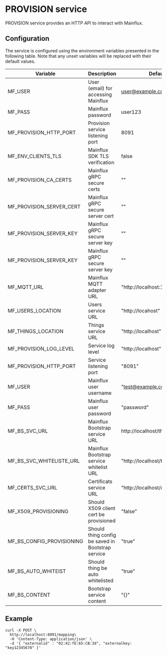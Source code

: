 # PROVISION service

PROVISION service provides an HTTP API to interact with Mainflux.

## Configuration

The service is configured using the environment variables presented in the
following table. Note that any unset variables will be replaced with their
default values.

| Variable                  | Description                                       | Default                                  |
|---------------------------|---------------------------------------------------|------------------------------------------|
| MF_USER                   | User (email) for accessing Mainflux               |  user@example.com                        |
| MF_PASS                   | Mainflux password                                 |  user123                                 |
| MF_PROVISION_HTTP_PORT    | Provision service listening port                  |  8091                                    |
| MF_ENV_CLIENTS_TLS        | Mainflux SDK TLS verification                     |  false                                   |
| MF_PROVISION_CA_CERTS     | Mainflux gRPC secure certs                        |  ""                                      |
| MF_PROVISION_SERVER_CERT  | Mainflux gRPC secure server cert                  | ""                                       |
| MF_PROVISION_SERVER_KEY   | Mainflux gRPC secure server key                   | ""                                       |
| MF_PROVISION_SERVER_KEY   | Mainflux gRPC secure server key                   | ""                                       |
| MF_MQTT_URL               | Mainflux MQTT adapter URL                         | "http://localhost:1883"                  |
| MF_USERS_LOCATION         | Users service URL                                 | "http://locahost"                        |
| MF_THINGS_LOCATION        | Things service URL                                | "http://localhost"                       |
| MF_PROVISION_LOG_LEVEL    | Service log level                                 | "http://localhost"                       |
| MF_PROVISION_HTTP_PORT    | Service listening port                            | "8091"                                   |
| MF_USER                   | Mainflux user username                            | "test@example.com"                       |
| MF_PASS                   | Mainflux user password                            | "password"                               |
| MF_BS_SVC_URL             | Mainflux Bootstrap service URL                    | http://localhost/things/configs"         |
| MF_BS_SVC_WHITELISTE_URL  | Mainflux Bootstrap service whitelist URL          | "http://localhost/things/state"          |
| MF_CERTS_SVC_URL          | Certificats service URL                           | "http://localhost/certs"                 |
| MF_X509_PROVISIONING      | Should X509 client cert be provisioned            | "false"                                  |
| MF_BS_CONFIG_PROVISIONING | Should thing config be saved in Bootstrap service | "true"                                   |
| MF_BS_AUTO_WHITEIST       | Should thing be auto whitelisted                  | "true"                                   |
| MF_BS_CONTENT             | Bootstrap service content                         | "{}"


## Example 
```
curl -X POST \
  http://localhost:8091/mapping\
  -H 'Content-Type: application/json' \
  -d '{ "externalid" : "02:42:fE:65:CB:3d", "externalkey: "key12345678" }'
  ```
